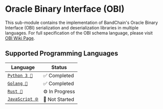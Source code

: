 # Oracle Binary Interface (OBI)

This sub-module contains the implementation of BandChain's Oracle Binary Interface (OBI) serialization and deserialization libraries in multiple languages. For full specification of the OBI schema language, please visit [OBI Wiki Page](<https://github.com/bandprotocol/bandchain/wiki/Oracle-Binary-Encoding-(OBI)>).

## Supported Programming Languages

| Language                        | Status         |
| ------------------------------- | -------------- |
| [`Python 3 🐍`](pyobi)          | ✅ Completed   |
| [`Golang 🐀`](../chain/pkg/obi) | ✅ Completed   |
| [`Rust 🦀`](../owasm/obi)       | ⚙️ In Progress |
| [`JavaScript 🌐`](obi.js)       | 🤔 Not Started |
